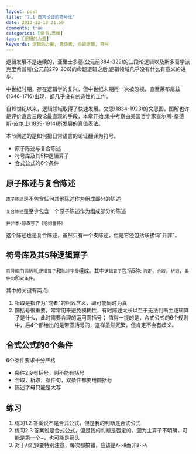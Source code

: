 ```yaml
---
layout: post
title: "7.1 日常论证的符号化"
date: 2013-12-18 21:59
comments: true
categories: [读书,思维]
tags: [逻辑的力量]
keywords: 逻辑的力量, 真值表, 命题逻辑, 符号
---
```

逻辑发展不是连续的，亚里士多德(公元前384-322)的三段论逻辑以及斯多葛学派克里希普斯(公元前279-206)的命题逻辑之后,逻辑领域几乎没有什么有意义的进步。

中世纪时期，存在逻辑学的复兴，但中世纪末期再一次被忽视，直至莱布尼兹(1646-1716)出现，都几乎没有创造性的工作。

自19世纪以来，逻辑领域取得了快速发展。文恩(1834-1923)的文恩图，图解也许是评价直言三段论最直观的手段，本章开始,集中考察由美国哲学家查尔斯-桑德斯-皮尔士(1839-1914)所发展的真值表法。

本节阐述的是如何把日常语言的论证翻译为符号。

* 原子陈述与复合陈述
* 符号库及其5种逻辑算子
* 合式公式的6个条件

## 原子陈述与复合陈述

`原子陈述`是不包含任何其他陈述作为组成部分的陈述

`复合陈述`是至少包含一个原子陈述作为组成部分的陈述

    并非本-琼森写了《哈姆雷特》

这个陈述也是复合陈述，虽然只有一个支陈述，但是它还包括联接词"并非"。

## 符号库及其5种逻辑算子

`符号库`由`圆括号`,`逻辑算子`和`陈述字母`组成。其中`逻辑算子`包括5种: `否定`，`合取`，`析取`，`条件句`和`双条件`。

其中的关键有两点:

1.  析取是指作为"或者"的相容含义，即可能同时为真
2.  圆括号很重要，常常用来避免模糊性，有时陈述太长以至于无法判断主逻辑算子是什么，此时需要合理的运用圆括号；
值得一提的是，合式公式的6个规则中，后4个都给出的是带圆括号的，这样虽然冗繁，但肯定不会有歧义。

## 合式公式的6个条件

6个条件要求十分严格

* 条件2没有括号，则不能有括号
* 合取，析取，条件句，双条件都要用圆括号
* 陈述字母只能是大写

## 练习

1. 练习1.2 答案说不是合式公式，但是我的判断是合式公式
2. 练习2.3 答案说是合式公式，但是我的判断是否定的，因为主算子不明确，可能是第一个~，也可能是箭头
3. 对于`A仅当B`要特别注意，每次都搞错，应该是`A->B`而非`B->A`
